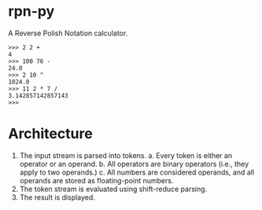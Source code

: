 # rpn-py

A Reverse Polish Notation calculator.

```
>>> 2 2 +
4
>>> 100 76 -
24.0
>>> 2 10 ^
1024.0
>>> 11 2 * 7 /
3.142857142857143
>>>
```

# Architecture

1. The input stream is parsed into tokens.
	a. Every token is either an operator or an operand.
	b. All operators are binary operators (i.e., they apply to two operands.)
	c. All numbers are considered operands, and all operands are stored as
	   floating-point numbers.
2. The token stream is evaluated using shift-reduce parsing.
3. The result is displayed.
